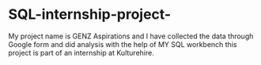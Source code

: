 # SQL-internship-project-
My project name is GENZ Aspirations and I have collected the data through Google form and did analysis with the help of MY SQL workbench this project is part of an internship at Kulturehire.
